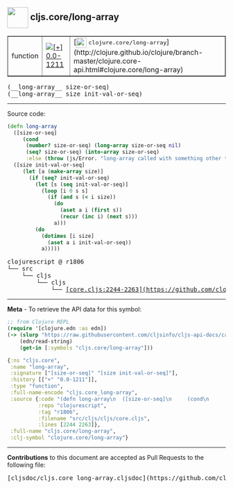 ## <img width="48px" valign="middle" src="http://i.imgur.com/Hi20huC.png"> cljs.core/long-array

 <table border="1">
<tr>

<td>function</td>
<td><a href="https://github.com/cljsinfo/cljs-api-docs/tree/0.0-1211"><img valign="middle" alt="[+] 0.0-1211" src="https://img.shields.io/badge/+-0.0--1211-lightgrey.svg"></a> </td>
<td>
[<img height="24px" valign="middle" src="http://i.imgur.com/1GjPKvB.png"> <samp>clojure.core/long-array</samp>](http://clojure.github.io/clojure/branch-master/clojure.core-api.html#clojure.core/long-array)
</td>
</tr>
</table>

 <samp>
(__long-array__ size-or-seq)<br>
</samp>
 <samp>
(__long-array__ size init-val-or-seq)<br>
</samp>

---





Source code:

```clj
(defn long-array
  ([size-or-seq]
     (cond
      (number? size-or-seq) (long-array size-or-seq nil)
      (seq? size-or-seq) (into-array size-or-seq)
      :else (throw (js/Error. "long-array called with something other than size or ISeq"))))
  ([size init-val-or-seq]
     (let [a (make-array size)]
       (if (seq? init-val-or-seq)
         (let [s (seq init-val-or-seq)]
           (loop [i 0 s s]
             (if (and s (< i size))
               (do
                 (aset a i (first s))
                 (recur (inc i) (next s)))
               a)))
         (do
           (dotimes [i size]
             (aset a i init-val-or-seq))
           a)))))
```

 <pre>
clojurescript @ r1806
└── src
    └── cljs
        └── cljs
            └── <ins>[core.cljs:2244-2263](https://github.com/clojure/clojurescript/blob/r1806/src/cljs/cljs/core.cljs#L2244-L2263)</ins>
</pre>


---

__Meta__ - To retrieve the API data for this symbol:

```clj
;; from Clojure REPL
(require '[clojure.edn :as edn])
(-> (slurp "https://raw.githubusercontent.com/cljsinfo/cljs-api-docs/catalog/cljs-api.edn")
    (edn/read-string)
    (get-in [:symbols "cljs.core/long-array"]))
```

```clj
{:ns "cljs.core",
 :name "long-array",
 :signature ["[size-or-seq]" "[size init-val-or-seq]"],
 :history [["+" "0.0-1211"]],
 :type "function",
 :full-name-encode "cljs.core_long-array",
 :source {:code "(defn long-array\n  ([size-or-seq]\n     (cond\n      (number? size-or-seq) (long-array size-or-seq nil)\n      (seq? size-or-seq) (into-array size-or-seq)\n      :else (throw (js/Error. \"long-array called with something other than size or ISeq\"))))\n  ([size init-val-or-seq]\n     (let [a (make-array size)]\n       (if (seq? init-val-or-seq)\n         (let [s (seq init-val-or-seq)]\n           (loop [i 0 s s]\n             (if (and s (< i size))\n               (do\n                 (aset a i (first s))\n                 (recur (inc i) (next s)))\n               a)))\n         (do\n           (dotimes [i size]\n             (aset a i init-val-or-seq))\n           a)))))",
          :repo "clojurescript",
          :tag "r1806",
          :filename "src/cljs/cljs/core.cljs",
          :lines [2244 2263]},
 :full-name "cljs.core/long-array",
 :clj-symbol "clojure.core/long-array"}

```

---

__Contributions__ to this document are accepted as Pull Requests to the following file:

 <pre>
[cljsdoc/cljs.core_long-array.cljsdoc](https://github.com/cljsinfo/cljs-api-docs/blob/master/cljsdoc/cljs.core_long-array.cljsdoc)
</pre>

